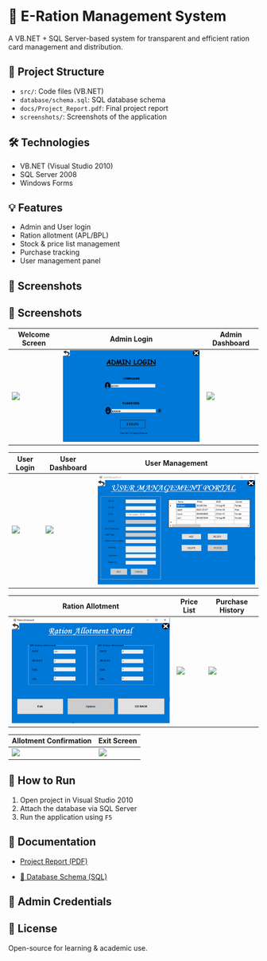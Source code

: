 # 🏢 E-Ration Management System

A VB.NET + SQL Server-based system for transparent and efficient ration card management and distribution.

## 📂 Project Structure

- `src/`: Code files (VB.NET)
- `database/schema.sql`: SQL database schema
- `docs/Project_Report.pdf`: Final project report
- `screenshots/`: Screenshots of the application

## 🛠 Technologies

- VB.NET (Visual Studio 2010)
- SQL Server 2008
- Windows Forms

## 💡 Features

- Admin and User login
- Ration allotment (APL/BPL)
- Stock & price list management
- Purchase tracking
- User management panel

## 📸 Screenshots

## 📸 Screenshots

| Welcome Screen | Admin Login | Admin Dashboard |
|----------------|-------------|------------------|
| ![](screenshots/welcome-screen.png) | ![](screenshots/admin-login.png) | ![](screenshots/admin-dashboard.png) |

| User Login | User Dashboard | User Management |
|------------|----------------|------------------|
| ![](screenshots/user-login.png) | ![](screenshots/user-home.png) | ![](screenshots/user-management.png) |

| Ration Allotment | Price List | Purchase History |
|------------------|------------|------------------|
| ![](screenshots/ration-allotment.png) | ![](screenshots/price-list.png) | ![](screenshots/purchase-history.png) |

| Allotment Confirmation | Exit Screen |
|------------------------|--------------|
| ![](screenshots/allocation-confirmation.png) | ![](screenshots/exit-screen.png) |


## 💾 How to Run

1. Open project in Visual Studio 2010
2. Attach the database via SQL Server
3. Run the application using `F5`

## 📄 Documentation

- [Project Report (PDF)](docs/Project_Report.pdf)

- [🧾 Database Schema (SQL)](database/schema.sql)

## 👤 Admin Credentials


## 📜 License

Open-source for learning & academic use.
